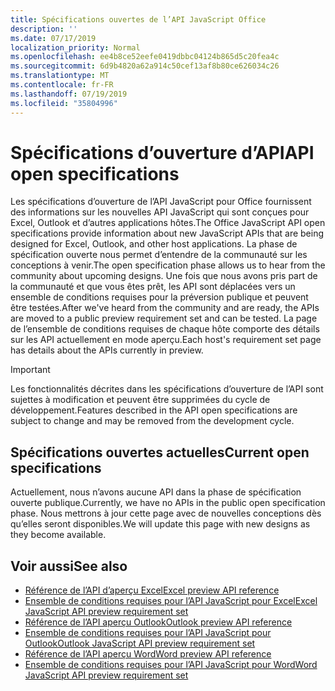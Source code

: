 ```yaml
---
title: Spécifications ouvertes de l’API JavaScript Office
description: ''
ms.date: 07/17/2019
localization_priority: Normal
ms.openlocfilehash: ee4b8ce52eefe0419dbbc04124b865d5c20fea4c
ms.sourcegitcommit: 6d9b4820a62a914c50cef13af8b80ce626034c26
ms.translationtype: MT
ms.contentlocale: fr-FR
ms.lasthandoff: 07/19/2019
ms.locfileid: "35804996"
---
```

# <a name="api-open-specifications"></a><span data-ttu-id="192a7-102">Spécifications d’ouverture d’API</span><span class="sxs-lookup"><span data-stu-id="192a7-102">API open specifications</span></span>

<span data-ttu-id="192a7-103">Les spécifications d’ouverture de l’API JavaScript pour Office fournissent des informations sur les nouvelles API JavaScript qui sont conçues pour Excel, Outlook et d’autres applications hôtes.</span><span class="sxs-lookup"><span data-stu-id="192a7-103">The Office JavaScript API open specifications provide information about new JavaScript APIs that are being designed for Excel, Outlook, and other host applications.</span></span> <span data-ttu-id="192a7-104">La phase de spécification ouverte nous permet d’entendre de la communauté sur les conceptions à venir.</span><span class="sxs-lookup"><span data-stu-id="192a7-104">The open specification phase allows us to hear from the community about upcoming designs.</span></span> <span data-ttu-id="192a7-105">Une fois que nous avons pris part de la communauté et que vous êtes prêt, les API sont déplacées vers un ensemble de conditions requises pour la préversion publique et peuvent être testées.</span><span class="sxs-lookup"><span data-stu-id="192a7-105">After we've heard from the community and are ready, the APIs are moved to a public preview requirement set and can be tested.</span></span> <span data-ttu-id="192a7-106">La page de l’ensemble de conditions requises de chaque hôte comporte des détails sur les API actuellement en mode aperçu.</span><span class="sxs-lookup"><span data-stu-id="192a7-106">Each host's requirement set page has details about the APIs currently in preview.</span></span>

> [!IMPORTANT]
> <span data-ttu-id="192a7-107">Les fonctionnalités décrites dans les spécifications d’ouverture de l’API sont sujettes à modification et peuvent être supprimées du cycle de développement.</span><span class="sxs-lookup"><span data-stu-id="192a7-107">Features described in the API open specifications are subject to change and may be removed from the development cycle.</span></span>

## <a name="current-open-specifications"></a><span data-ttu-id="192a7-108">Spécifications ouvertes actuelles</span><span class="sxs-lookup"><span data-stu-id="192a7-108">Current open specifications</span></span>

<span data-ttu-id="192a7-109">Actuellement, nous n’avons aucune API dans la phase de spécification ouverte publique.</span><span class="sxs-lookup"><span data-stu-id="192a7-109">Currently, we have no APIs in the public open specification phase.</span></span> <span data-ttu-id="192a7-110">Nous mettrons à jour cette page avec de nouvelles conceptions dès qu’elles seront disponibles.</span><span class="sxs-lookup"><span data-stu-id="192a7-110">We will update this page with new designs as they become available.</span></span>

## <a name="see-also"></a><span data-ttu-id="192a7-111">Voir aussi</span><span class="sxs-lookup"><span data-stu-id="192a7-111">See also</span></span>

- [<span data-ttu-id="192a7-112">Référence de l’API d’aperçu Excel</span><span class="sxs-lookup"><span data-stu-id="192a7-112">Excel preview API reference</span></span>](/javascript/api/excel)
- [<span data-ttu-id="192a7-113">Ensemble de conditions requises pour l’API JavaScript pour Excel</span><span class="sxs-lookup"><span data-stu-id="192a7-113">Excel JavaScript API preview requirement set</span></span>](../requirement-sets/excel-preview-apis.md)
- [<span data-ttu-id="192a7-114">Référence de l’API aperçu Outlook</span><span class="sxs-lookup"><span data-stu-id="192a7-114">Outlook preview API reference</span></span>](/javascript/api/outlook)
- [<span data-ttu-id="192a7-115">Ensemble de conditions requises pour l’API JavaScript pour Outlook</span><span class="sxs-lookup"><span data-stu-id="192a7-115">Outlook JavaScript API preview requirement set</span></span>](..//objectmodel/preview-requirement-set/outlook-requirement-set-preview.md)
- [<span data-ttu-id="192a7-116">Référence de l’API aperçu Word</span><span class="sxs-lookup"><span data-stu-id="192a7-116">Word preview API reference</span></span>](/javascript/api/word)
- [<span data-ttu-id="192a7-117">Ensemble de conditions requises pour l’API JavaScript pour Word</span><span class="sxs-lookup"><span data-stu-id="192a7-117">Word JavaScript API preview requirement set</span></span>](../requirement-sets/word-preview-apis.md)
